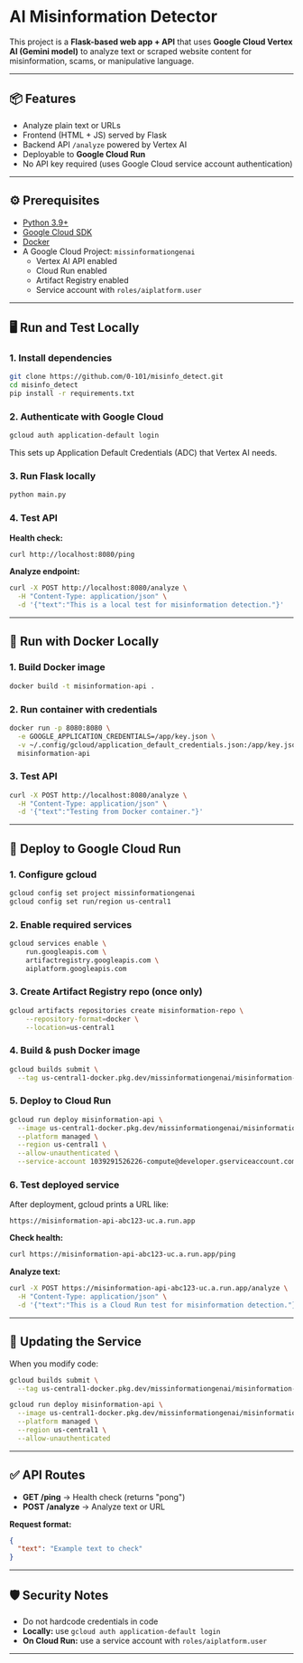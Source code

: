 # AI Misinformation Detector

This project is a **Flask-based web app + API** that uses **Google Cloud Vertex AI (Gemini model)** to analyze text or scraped website content for misinformation, scams, or manipulative language.

---

## 📦 Features

- Analyze plain text or URLs
- Frontend (HTML + JS) served by Flask
- Backend API `/analyze` powered by Vertex AI
- Deployable to **Google Cloud Run**
- No API key required (uses Google Cloud service account authentication)

---

## ⚙️ Prerequisites

- [Python 3.9+](https://www.python.org/downloads/)
- [Google Cloud SDK](https://cloud.google.com/sdk/docs/install)
- [Docker](https://docs.docker.com/get-docker/)
- A Google Cloud Project: `missinformationgenai`
  - Vertex AI API enabled
  - Cloud Run enabled
  - Artifact Registry enabled
  - Service account with `roles/aiplatform.user`

---

## 🖥️ Run and Test Locally

### 1. Install dependencies

```bash
git clone https://github.com/0-101/misinfo_detect.git
cd misinfo_detect
pip install -r requirements.txt
```

### 2. Authenticate with Google Cloud

```bash
gcloud auth application-default login
```

This sets up Application Default Credentials (ADC) that Vertex AI needs.

### 3. Run Flask locally

```bash
python main.py
```

### 4. Test API

**Health check:**

```bash
curl http://localhost:8080/ping
```

**Analyze endpoint:**

```bash
curl -X POST http://localhost:8080/analyze \
  -H "Content-Type: application/json" \
  -d '{"text":"This is a local test for misinformation detection."}'
```

---

## 🐳 Run with Docker Locally

### 1. Build Docker image

```bash
docker build -t misinformation-api .
```

### 2. Run container with credentials

```bash
docker run -p 8080:8080 \
  -e GOOGLE_APPLICATION_CREDENTIALS=/app/key.json \
  -v ~/.config/gcloud/application_default_credentials.json:/app/key.json:ro \
  misinformation-api
```

### 3. Test API

```bash
curl -X POST http://localhost:8080/analyze \
  -H "Content-Type: application/json" \
  -d '{"text":"Testing from Docker container."}'
```

---

## 🚀 Deploy to Google Cloud Run

### 1. Configure gcloud

```bash
gcloud config set project missinformationgenai
gcloud config set run/region us-central1
```

### 2. Enable required services

```bash
gcloud services enable \
    run.googleapis.com \
    artifactregistry.googleapis.com \
    aiplatform.googleapis.com
```

### 3. Create Artifact Registry repo (once only)

```bash
gcloud artifacts repositories create misinformation-repo \
    --repository-format=docker \
    --location=us-central1
```

### 4. Build & push Docker image

```bash
gcloud builds submit \
  --tag us-central1-docker.pkg.dev/missinformationgenai/misinformation-repo/misinformation-api
```

### 5. Deploy to Cloud Run

```bash
gcloud run deploy misinformation-api \
  --image us-central1-docker.pkg.dev/missinformationgenai/misinformation-repo/misinformation-api \
  --platform managed \
  --region us-central1 \
  --allow-unauthenticated \
  --service-account 1039291526226-compute@developer.gserviceaccount.com
```

### 6. Test deployed service

After deployment, gcloud prints a URL like:

```
https://misinformation-api-abc123-uc.a.run.app
```

**Check health:**

```bash
curl https://misinformation-api-abc123-uc.a.run.app/ping
```

**Analyze text:**

```bash
curl -X POST https://misinformation-api-abc123-uc.a.run.app/analyze \
  -H "Content-Type: application/json" \
  -d '{"text":"This is a Cloud Run test for misinformation detection."}'
```

---

## 🔄 Updating the Service

When you modify code:

```bash
gcloud builds submit \
  --tag us-central1-docker.pkg.dev/missinformationgenai/misinformation-repo/misinformation-api

gcloud run deploy misinformation-api \
  --image us-central1-docker.pkg.dev/missinformationgenai/misinformation-repo/misinformation-api \
  --platform managed \
  --region us-central1 \
  --allow-unauthenticated
```

---

## ✅ API Routes

- **GET /ping** → Health check (returns "pong")
- **POST /analyze** → Analyze text or URL

**Request format:**

```json
{
  "text": "Example text to check"
}
```

---

## 🛡️ Security Notes

- Do not hardcode credentials in code
- **Locally:** use `gcloud auth application-default login`
- **On Cloud Run:** use a service account with `roles/aiplatform.user`

---
